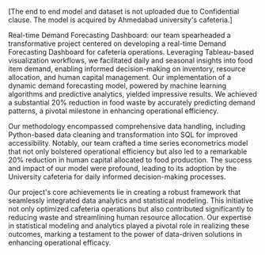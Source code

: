 [The end to end model and dataset is not uploaded due to Confidential clause. The model is acquired by Ahmedabad university's cafeteria.]

Real-time Demand Forecasting Dashboard: 
our team spearheaded a transformative project centered on developing a real-time Demand Forecasting Dashboard for cafeteria operations. Leveraging Tableau-based visualization workflows, 
we facilitated daily and seasonal insights into food item demand, enabling informed decision-making on inventory, resource allocation, and human capital management. Our implementation of a dynamic demand forecasting model, powered by 
machine learning algorithms and predictive analytics, yielded impressive results. We achieved a substantial 20% reduction in food waste by accurately predicting demand patterns, a pivotal milestone in enhancing operational efficiency.

Our methodology encompassed comprehensive data handling, including Python-based data cleaning and transformation into SQL for improved accessibility. Notably, our team crafted a time series econometrics model that not only bolstered 
operational efficiency but also led to a remarkable 20% reduction in human capital allocated to food production. The success and impact of our model were profound, leading to its adoption by the University cafeteria for daily informed 
decision-making processes.

Our project's core achievements lie in creating a robust framework that seamlessly integrated data analytics and statistical modeling. This initiative not only optimized cafeteria operations but also contributed significantly to reducing
waste and streamlining human resource allocation. Our expertise in statistical modeling and analytics played a pivotal role in realizing these outcomes, marking a testament to the power of data-driven solutions in enhancing operational
efficacy.
